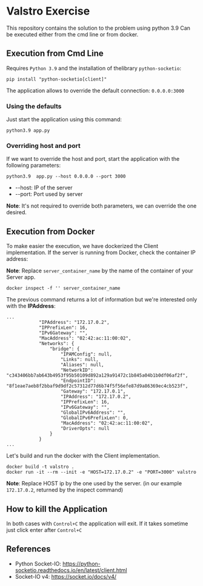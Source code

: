 # Valstro Exercise

This repository contains the solution to the problem using python 3.9
Can be executed either from the cmd line or from docker.

## Execution from Cmd Line

Requires `Python 3.9` and the installation of thelibrary `python-socketio`:
```
pip install "python-socketio[client]"
```

The application allows to override the default connection: `0.0.0.0:3000`

### Using the defaults
Just start the application using this command:
```
python3.9 app.py
```

### Overriding host and port
If we want to override the host and port, start the application with
the following parameters:
```
python3.9  app.py --host 0.0.0.0 --port 3000
```

* --host: IP of the server
* --port: Port used by server

**Note**: It's not required to override both parameters, we can override the one desired.

## Execution from Docker

To make easier the execution, we have dockerized the Client implementation.
If the server is running from Docker, check the container IP address:

**Note**: Replace `server_container_name` by the name of the container of your Server app. 

```
docker inspect -f '' server_container_name
```

The previous command returns a lot of information but we're interested only with the **IPAddress**:

```
...
            "IPAddress": "172.17.0.2",
            "IPPrefixLen": 16,
            "IPv6Gateway": "",
            "MacAddress": "02:42:ac:11:00:02",
            "Networks": {
                "bridge": {
                    "IPAMConfig": null,
                    "Links": null,
                    "Aliases": null,
                    "NetworkID": "c343406bb7ab643b4953f95b50109d892a129a91472c1b845a04b1b0df06af2f",
                    "EndpointID": "8f1eae7aeb8f2bbaf9d9df2c57312d77d6b74f5f56efe87d9a86369ec4cb523f",
                    "Gateway": "172.17.0.1",
                    "IPAddress": "172.17.0.2",
                    "IPPrefixLen": 16,
                    "IPv6Gateway": "",
                    "GlobalIPv6Address": "",
                    "GlobalIPv6PrefixLen": 0,
                    "MacAddress": "02:42:ac:11:00:02",
                    "DriverOpts": null
                }
            }
...
```

Let's build and run the docker with the Client implementation.
```
docker build -t valstro .
docker run -it --rm --init -e "HOST=172.17.0.2" -e "PORT=3000" valstro
```

**Note**: Replace HOST ip by the one used by the server. (in our example `172.17.0.2`, returned by the inspect command)

## How to kill the Application

In both cases with `Control+C` the application will exit. If it takes sometime just click enter after `Control+C`

## References

* Python Socket-IO: https://python-socketio.readthedocs.io/en/latest/client.html
* Socket-IO v4: https://socket.io/docs/v4/
